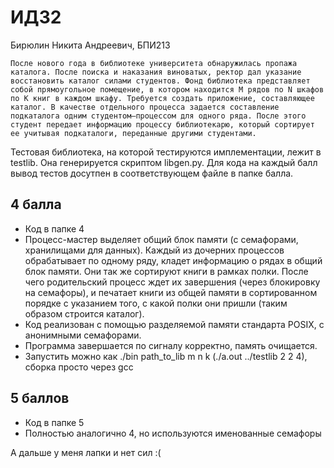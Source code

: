 # ИДЗ2
Бирюлин Никита Андреевич, БПИ213

```
После нового года в библиотеке университета обнаружилась пропажа каталога. После поиска и наказания виноватых, ректор дал указание восстановить каталог силами студентов. Фонд библиотека представляет собой прямоугольное помещение, в котором находится M рядов по N шкафов по K книг в каждом шкафу. Требуется создать приложение, составляющее каталог. В качестве отдельного процесса задается составление подкаталога одним студентом–процессом для одного ряда. После этого студент передает информацию процессу библиотекарю, который сортирует ее учитывая подкаталоги, переданные другими студентами.
```

Тестовая библиотека, на которой тестируются имплементации, лежит в testlib. Она генерируется скриптом libgen.py. Для кода на каждый балл вывод тестов досутпен в соответствующем файле в папке балла.

## 4 балла
* Код в папке 4
* Процесс-мастер выделяет общий блок памяти (с семафорами, хранилищами для данных). Каждый из дочерних процессов обрабатывает по одному ряду, кладет информацию о рядах в общий блок памяти. Они так же сортируют книги в рамках полки. После чего родительский процесс ждет их завершения (через блокировку на семафоры), и печатает книги из общей памяти в сортированном порядке с указанием того, с какой полки они пришли (таким образом строится каталог).
* Код реализован с помощью разделяемой памяти стандарта POSIX, с анонимными семафорами.
* Программа завершается по сигналу корректно, память очищается.
* Запустить можно как ./bin path_to_lib m n k (./a.out ../testlib 2 2 4), сборка просто через gcc

## 5 баллов
* Код в папке 5
* Полностью аналогично 4, но используются именованные семафоры

А дальше у меня лапки и нет сил :(